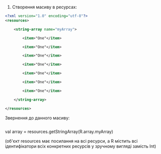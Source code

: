 1.  Створення масиву в ресурсах: 
    
```xml
<?xml version="1.0" encoding="utf-8"?> 
<resources> 

    <string-array name="myArray"> 

        <item>"One"</item> 

        <item>"One"</item> 

        <item>"One"</item> 

        <item>"One"</item> 

        <item>"One"</item> 

        <item>"One"</item> 

        <item>"One"</item> 

    </string-array> 

</resources> 
```

Звернення до данного масиву: 

```kot
```
val array = resources.getStringArray(R.array.myArray) 

(об'єкт resources має посилання на всі ресурси, а R містить всі ідентифікатори всіх конкретних ресурсів у зручному вигляді замість Int)